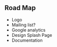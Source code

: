 Road Map
----------
* Logo
* Mailing list?
* Google analytics
* Design Splash Page
* Documentation

